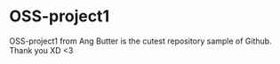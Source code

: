 # OSS-project1
OSS-project1 from Ang Butter is the cutest repository sample of Github.
Thank you XD <3
